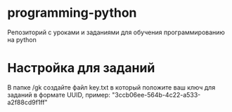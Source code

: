 # programming-python
Репозиторий с уроками и заданиями для обучения программированию на python

# Настройка для заданий
В папке /gk создайте файл key.txt в который положите ваш ключ для заданий в формате UUID, пример: "3ccb06ee-564b-4c22-a533-a2f88cd9f1ff"